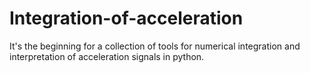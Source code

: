 # Integration-of-acceleration
It's the beginning for a collection of tools
for numerical integration and interpretation
of acceleration signals in python.


